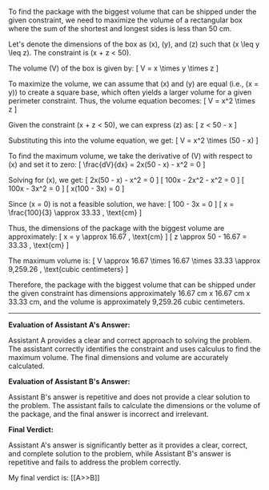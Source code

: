 
To find the package with the biggest volume that can be shipped under the given constraint, we need to maximize the volume of a rectangular box where the sum of the shortest and longest sides is less than 50 cm.

Let's denote the dimensions of the box as \(x\), \(y\), and \(z\) such that \(x \leq y \leq z\). The constraint is \(x + z < 50\).

The volume \(V\) of the box is given by:
\[ V = x \times y \times z \]

To maximize the volume, we can assume that \(x\) and \(y\) are equal (i.e., \(x = y\)) to create a square base, which often yields a larger volume for a given perimeter constraint. Thus, the volume equation becomes:
\[ V = x^2 \times z \]

Given the constraint \(x + z < 50\), we can express \(z\) as:
\[ z < 50 - x \]

Substituting this into the volume equation, we get:
\[ V = x^2 \times (50 - x) \]

To find the maximum volume, we take the derivative of \(V\) with respect to \(x\) and set it to zero:
\[ \frac{dV}{dx} = 2x(50 - x) - x^2 = 0 \]

Solving for \(x\), we get:
\[ 2x(50 - x) - x^2 = 0 \]
\[ 100x - 2x^2 - x^2 = 0 \]
\[ 100x - 3x^2 = 0 \]
\[ x(100 - 3x) = 0 \]

Since \(x = 0\) is not a feasible solution, we have:
\[ 100 - 3x = 0 \]
\[ x = \frac{100}{3} \approx 33.33 \, \text{cm} \]

Thus, the dimensions of the package with the biggest volume are approximately:
\[ x = y \approx 16.67 \, \text{cm} \]
\[ z \approx 50 - 16.67 = 33.33 \, \text{cm} \]

The maximum volume is:
\[ V \approx 16.67 \times 16.67 \times 33.33 \approx 9,259.26 \, \text{cubic centimeters} \]

Therefore, the package with the biggest volume that can be shipped under the given constraint has dimensions approximately 16.67 cm x 16.67 cm x 33.33 cm, and the volume is approximately 9,259.26 cubic centimeters.

---

**Evaluation of Assistant A's Answer:**

Assistant A provides a clear and correct approach to solving the problem. The assistant correctly identifies the constraint and uses calculus to find the maximum volume. The final dimensions and volume are accurately calculated.

**Evaluation of Assistant B's Answer:**

Assistant B's answer is repetitive and does not provide a clear solution to the problem. The assistant fails to calculate the dimensions or the volume of the package, and the final answer is incorrect and irrelevant.

**Final Verdict:**

Assistant A's answer is significantly better as it provides a clear, correct, and complete solution to the problem, while Assistant B's answer is repetitive and fails to address the problem correctly.

My final verdict is: [[A>>B]]